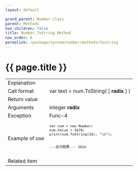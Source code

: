```yaml
---
layout: default

grand_parent: Number Class
parent: Methods
has_children: false
title: Number.ToString Method
nav_order: 6
permalink: /package/system/number/methods/tostring
---
```

# {{ page.title }}


<table>
  <tr>
    <td>Explanation</td>
    <td colspan="2"></td>
  </tr>
  <tr>
    <td>Call format</td>
    <td colspan="2">var text = num.ToString( [ <b>radix</b> ] )</td>
  </tr>
  <tr>
    <td>Return value</td>
    <td colspan="2"></td>
  </tr>  
  <tr>
    <td>Arguments</td>
    <td>integer <b>radix</b></td>
    <td></td>
  </tr>
  <tr>
    <td>Exception</td>
    <td>Func-4</td>
    <td></td>
  </tr>
  <tr>
    <td>Example of use</td>
    <td colspan="2"><code><pre>var num = new Number;
num.Value = 5678;
print(num.ToString(16), "\n");
 
---出力結果---
162e</pre></code></td>
  </tr>
  <tr>
    <td>Related item</td>
    <td colspan="2"></td>
  </tr>
</table>



